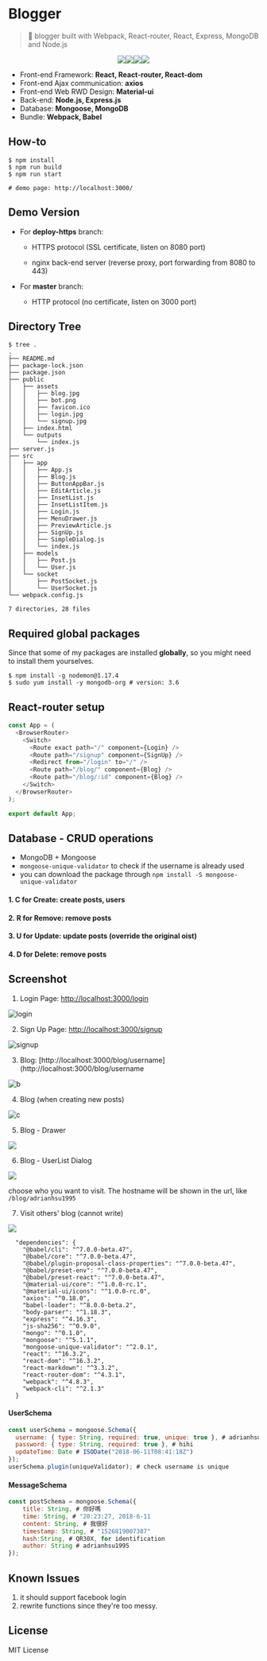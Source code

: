 # Blogger

> 🏃 blogger built with Webpack, React-router, React, Express, MongoDB and Node.js


<p align=center>
<a target="_blank" href="https://npmjs.org/package/life-commit" title="NPM version"><img src="https://img.shields.io/npm/v/life-commit.svg"></a><a target="_blank" href="http://nodejs.org/download/" title="Node version"><img src="https://img.shields.io/badge/node.js-%3E=_6.0-green.svg"></a><a target="_blank" href="https://opensource.org/licenses/MIT" title="License: MIT"><img src="https://img.shields.io/badge/License-MIT-blue.svg"></a><a target="_blank" href="http://makeapullrequest.com" title="PRs Welcome"><img src="https://img.shields.io/badge/PRs-welcome-brightgreen.svg"></a>
</p>  




- Front-end Framework: **React, React-router, React-dom**
- Front-end Ajax communication: **axios**
- Front-end Web RWD Design: **Material-ui**
- Back-end: **Node.js, Express.js**
- Database: **Mongoose, MongoDB**
- Bundle: **Webpack, Babel**



## How-to

```Shell
$ npm install 
$ npm run build
$ npm run start 

# demo page: http://localhost:3000/
```



## Demo Version

* For **deploy-https** branch: 

  * HTTPS protocol (SSL certificate, listen on 8080 port)

  * nginx back-end server (reverse proxy, port forwarding from 8080 to 443)

    

* For **master** branch: 

  * HTTP protocol (no certificate, listen on 3000 port)



## Directory Tree

```
$ tree .
.
├── README.md
├── package-lock.json
├── package.json
├── public
│   ├── assets
│   │   ├── blog.jpg
│   │   ├── bot.png
│   │   ├── favicon.ico
│   │   ├── login.jpg
│   │   └── signup.jpg
│   ├── index.html
│   └── outputs
│       └── index.js
├── server.js
├── src
│   ├── app
│   │   ├── App.js
│   │   ├── Blog.js
│   │   ├── ButtonAppBar.js
│   │   ├── EditArticle.js
│   │   ├── InsetList.js
│   │   ├── InsetListItem.js
│   │   ├── Login.js
│   │   ├── MenuDrawer.js
│   │   ├── PreviewArticle.js
│   │   ├── SignUp.js
│   │   ├── SimpleDialog.js
│   │   └── index.js
│   ├── models
│   │   ├── Post.js
│   │   └── User.js
│   └── socket
│       ├── PostSocket.js
│       └── UserSocket.js
└── webpack.config.js

7 directories, 28 files
```



## Required global packages

Since that some of my packages are installed **globally**, so you might need to install them yourselves.

```shell
$ npm install -g nodemon@1.17.4
$ sudo yum install -y mongodb-org # version: 3.6
```



## React-router setup

```javascript
const App = (
  <BrowserRouter>
    <Switch>
      <Route exact path="/" component={Login} />
      <Route path="/signup" component={SignUp} />
      <Redirect from="/login" to="/" />
      <Route path="/blog/" component={Blog} />
      <Route path="/blog/:id" component={Blog} />
    </Switch>
  </BrowserRouter>
);

export default App;
```

## Database - CRUD operations

- MongoDB + Mongoose
- `mongoose-unique-validator` to check if the username is already used
- you can download the package through `npm install -S mongoose-unique-validator`



#### 1. C for Create: create posts, users

#### 2. R for Remove: remove posts 

#### 3. U for Update: update posts (override the original oist)

#### 4. D for Delete: remove posts



## Screenshot

1. Login Page: [http://localhost:3000/login](http://localhost:3000/login)

![login](img/login.png)

2. Sign Up Page: [http://localhost:3000/signup](http://localhost:3000/signup)

![signup](img/signup.png)

3. Blog: [http://localhost:3000/blog/username](http://localhost:3000/blog/username

![b](./img/update-delete.png)



4. Blog (when creating new posts)

![c](./img/put.png)

5. Blog - Drawer

![](img/drawer.png)



6. Blog - UserList Dialog

![](./img/visitor.png)

choose who you want to visit. The hostname will be shown in the url, like `/blog/adrianhsu1995`

7. Visit others' blog (cannot write)

![](./img/visit.png)



```
  "dependencies": {
    "@babel/cli": "^7.0.0-beta.47",
    "@babel/core": "^7.0.0-beta.47",
    "@babel/plugin-proposal-class-properties": "^7.0.0-beta.47",
    "@babel/preset-env": "^7.0.0-beta.47",
    "@babel/preset-react": "^7.0.0-beta.47",
    "@material-ui/core": "^1.0.0-rc.1",
    "@material-ui/icons": "^1.0.0-rc.0",
    "axios": "^0.18.0",
    "babel-loader": "^8.0.0-beta.2",
    "body-parser": "^1.18.3",
    "express": "^4.16.3",
    "js-sha256": "^0.9.0",
    "mongo": "^0.1.0",
    "mongoose": "^5.1.1",
    "mongoose-unique-validator": "^2.0.1",
    "react": "^16.3.2",
    "react-dom": "^16.3.2",
    "react-markdown": "^3.3.2",
    "react-router-dom": "^4.3.1",
    "webpack": "^4.8.3",
    "webpack-cli": "^2.1.3"
  }
```



#### UserSchema

```javascript
const userSchema = mongoose.Schema({
  username: { type: String, required: true, unique: true }, # adrianhsu1995
  password: { type: String, required: true }, # hihi
  updateTime: Date # ISODate("2018-06-11T08:41:18Z")
});
userSchema.plugin(uniqueValidator); # check username is unique
```

#### MessageSchema

```Javascript
const postSchema = mongoose.Schema({
    title: String, # 你好嗎
    time: String, # "20:23:27, 2018-6-11
    content: String, # 我很好
    timestamp: String, # "1526819007387"
    hash:String, # QR30X, for identification
    author: String # adrianhsu1995
});
```

## Known Issues

1. it should support facebook login
2. rewrite functions since they're too messy.



## License

MIT License

